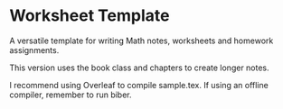 # Worksheet Template

A versatile template for writing Math notes, worksheets and homework assignments.  

This version uses the book class and chapters to create longer notes.

I recommend using Overleaf to compile sample.tex. If using an offline compiler, remember to run biber.
